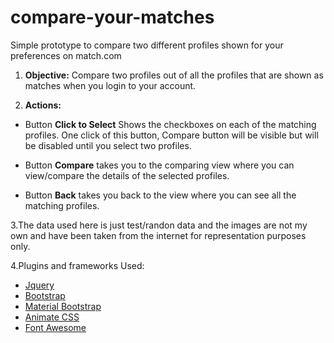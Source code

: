 # compare-your-matches
Simple prototype to compare two different profiles shown for your preferences on match.com

1. **Objective:**
  Compare two profiles out of all the profiles that are shown as matches when you login to your account.

2. **Actions:**
  * Button **Click to Select** Shows the checkboxes on each of the matching profiles. 
  One click of this button, Compare button will be visible but will be disabled until you select two profiles.

  * Button **Compare** takes you to the comparing view where you can view/compare the details of the selected profiles.

  * Button **Back** takes you back to the view where you can see all the matching profiles.

3.The data used here is just test/randon data and the images are not my own and have 
been taken from the internet for representation purposes only.

4.Plugins and frameworks Used:

  * [Jquery](https://jquery.com/)
  * [Bootstrap](http://getbootstrap.com/css/)
  * [Material Bootstrap](https://fezvrasta.github.io/bootstrap-material-design/)
  * [Animate CSS](https://daneden.github.io/animate.css/)
  * [Font Awesome](https://fortawesome.github.io/Font-Awesome/)
  
